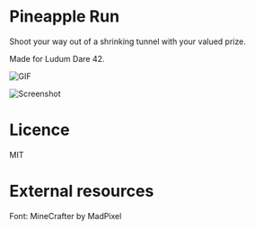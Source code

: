 
# Pineapple Run

Shoot your way out of a shrinking tunnel with your valued prize.

Made for Ludum Dare 42.

![GIF](https://img.itch.zone/aW1hZ2UvMjkwNTkzLzE0MTczODAuZ2lm/original/HN%2FG1a.gif)

![Screenshot](https://img.itch.zone/aW1nLzE0MTczMTYucG5n/original/etKL%2FU.png)



# Licence

MIT

# External resources

Font: 
MineCrafter by MadPixel
